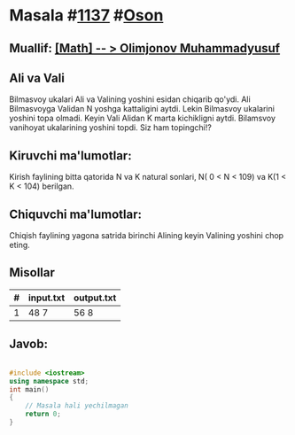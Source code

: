 
<h1>Masala #<a href="https://robocontest.uz/tasks/1137">1137</a> #<a href="https://robocontest.uz/tasks?category=1">Oson</a></h1>
<h2> Muallif: <a href="https://robocontest.uz/profile/olimjonov">[Math] -- > Olimjonov Muhammadyusuf</a></h2>
<h2>Ali va Vali</h2>
<p>Bilmasvoy ukalari Ali va Valining yoshini esidan chiqarib qo'ydi. Ali Bilmasvoyga Validan N yoshga kattaligini aytdi. Lekin Bilmasvoy ukalarini yoshini topa olmadi. Keyin Vali Alidan K marta kichikligni aytdi. Bilamsvoy vanihoyat ukalarining yoshini topdi. Siz ham topingchi!?</p>
<h2>Kiruvchi ma'lumotlar:</h2>
<p>Kirish faylining bitta qatorida N va K natural sonlari, N( 0 < N < 109) va K(1 < K < 104) berilgan.</p>
<h2>Chiquvchi ma'lumotlar:</h2>
<p>Chiqish faylining yagona satrida birinchi Alining keyin Valining yoshini chop eting.</p>
<h2>Misollar</h2>
<table>
    <thead>
        <tr>
            <th>#</th>
            <th>input.txt</th>
            <th>output.txt</th>
        </tr>
    </thead>
    <tbody>
            <tr>
                <td>1</td>
                <td>48 7</td>
                <td>56 8</td>
            </tr>
    </tbody>
    </table>
    
<h2>Javob:</h2>

######
```cpp
#include <iostream>
using namespace std;
int main()
{
    // Masala hali yechilmagan
    return 0;
}
```
